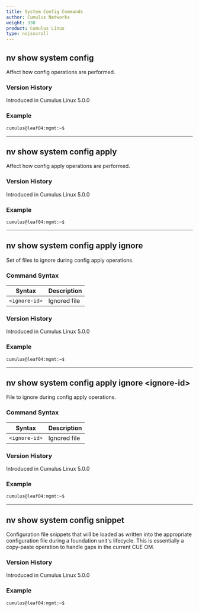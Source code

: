 ```yaml
---
title: System Config Commands
author: Cumulus Networks
weight: 330
product: Cumulus Linux
type: nojsscroll
---
```

## nv show system config

Affect how config operations are performed.

### Version History

Introduced in Cumulus Linux 5.0.0

### Example

```
cumulus@leaf04:mgmt:~$ 
```

- - -

## nv show system config apply

Affect how config apply operations are performed.

### Version History

Introduced in Cumulus Linux 5.0.0

### Example

```
cumulus@leaf04:mgmt:~$ 
```

- - -

## nv show system config apply ignore

Set of files to ignore during config apply operations.

### Command Syntax

| Syntax |  Description   |
| --------- | -------------- |
| `<ignore-id>` |   Ignored file |

### Version History

Introduced in Cumulus Linux 5.0.0

### Example

```
cumulus@leaf04:mgmt:~$ 
```

- - -

## nv show system config apply ignore \<ignore-id\>

File to ignore during config apply operations.

### Command Syntax

| Syntax |  Description   |
| --------- | -------------- |
| `<ignore-id>` |   Ignored file |

### Version History

Introduced in Cumulus Linux 5.0.0

### Example

```
cumulus@leaf04:mgmt:~$ 
```

- - -

## nv show system config snippet

Configuration file snippets that will be loaded as written into the appropriate configuration file during a foundation unit's lifecycle.  This is essentially a copy-paste operation to handle gaps in the current CUE OM.

### Version History

Introduced in Cumulus Linux 5.0.0

### Example

```
cumulus@leaf04:mgmt:~$ 
```
